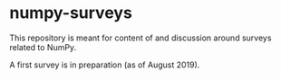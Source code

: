 # numpy-surveys

This repository is meant for content of and discussion around surveys
related to NumPy.

A first survey is in preparation (as of August 2019).
